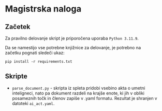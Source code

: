 # Magistrska naloga

## Začetek
Za pravilno delovanje skript je priporočena uporaba `Python 3.11.9`.

Da se namestijo vse potrebne knjižnice za delovanje, je potrebno na začetku pognati sledeči ukaz:
```
pip install -r requirements.txt
```

## Skripte

- `parse_document.py` - skripta iz spleta pridobi vsebino akta o umetni inteligneci, nato pa dokument razdeli na krajše enote, ki jih v obliki posameznih točk in členov zapiše v .yaml formatu. Rezultat je shranjen v datoteki `ai_act.yaml`.